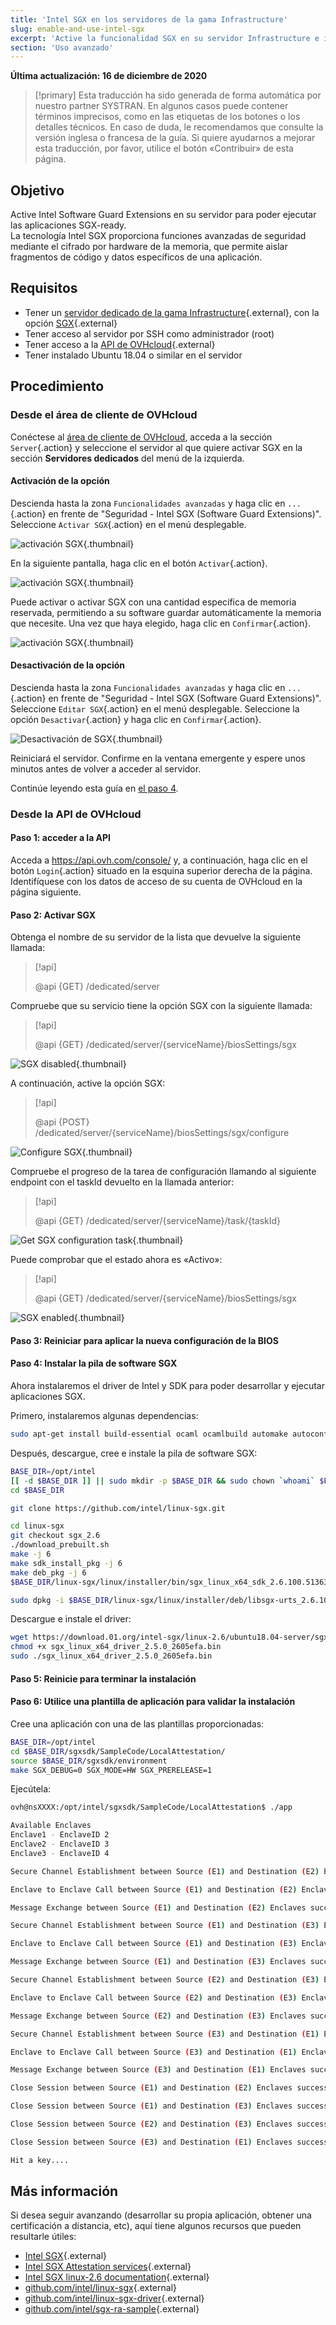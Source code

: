 ```yaml
---
title: 'Intel SGX en los servidores de la gama Infrastructure'
slug: enable-and-use-intel-sgx
excerpt: 'Active la funcionalidad SGX en su servidor Infrastructure e instale la pila de software SGX para linux'
section: 'Uso avanzado'
---
```


**Última actualización: 16 de diciembre de 2020**

> [!primary]
> Esta traducción ha sido generada de forma automática por nuestro partner SYSTRAN. En algunos casos puede contener términos imprecisos, como en las etiquetas de los botones o los detalles técnicos. En caso de duda, le recomendamos que consulte la versión inglesa o francesa de la guía. Si quiere ayudarnos a mejorar esta traducción, por favor, utilice el botón «Contribuir» de esta página.
> 

## Objetivo

Active Intel Software Guard Extensions en su servidor para poder ejecutar las aplicaciones SGX-ready.  
La tecnología Intel SGX proporciona funciones avanzadas de seguridad mediante el cifrado por hardware de la memoria, que permite aislar fragmentos de código y datos específicos de una aplicación.

## Requisitos

- Tener un [servidor dedicado de la gama Infrastructure](https://www.ovh.es/servidores_dedicados/infra/){.external}, con la opción [SGX](https://www.ovh.es/servidores_dedicados/software-guard-extensions/){.external}
- Tener acceso al servidor por SSH como administrador (root)
- Tener acceso a la [API de OVHcloud](https://api.ovh.com/console/){.external}
- Tener instalado Ubuntu 18.04 o similar en el servidor

## Procedimiento

### Desde el área de cliente de OVHcloud

Conéctese al [área de cliente de OVHcloud](https://www.ovh.com/auth/?action=gotomanager), acceda a la sección `Server`{.action} y seleccione el servidor al que quiere activar SGX en la sección **Servidores dedicados** del menú de la izquierda.

#### Activación de la opción

Descienda hasta la zona `Funcionalidades avanzadas` y haga clic en `...`{.action} en frente de "Seguridad - Intel SGX (Software Guard Extensions)". Seleccione `Activar SGX`{.action} en el menú desplegable.

![activación SGX](images/enable_sgx.png){.thumbnail}

En la siguiente pantalla, haga clic en el botón `Activar`{.action}.

![activación SGX](images/enable_sgx2.png){.thumbnail}

Puede activar o activar SGX con una cantidad específica de memoria reservada, permitiendo a su software guardar automáticamente la memoria que necesite. Una vez que haya elegido, haga clic en `Confirmar`{.action}.

![activación SGX](images/manage_sgx.png){.thumbnail}

#### Desactivación de la opción

Descienda hasta la zona `Funcionalidades avanzadas` y haga clic en `...`{.action} en frente de "Seguridad - Intel SGX (Software Guard Extensions)". Seleccione `Editar SGX`{.action} en el menú desplegable. Seleccione la opción `Desactivar`{.action} y haga clic en `Confirmar`{.action}.

![Desactivación de SGX](images/disable_sgx.png){.thumbnail}

Reiniciará el servidor. Confirme en la ventana emergente y espere unos minutos antes de volver a acceder al servidor.

Continúe leyendo esta guía en [el paso 4](./#paso-4-instalar-la-pila-de-software-sgx).

### Desde la API de OVHcloud

#### Paso 1: acceder a la API

Acceda a <https://api.ovh.com/console/> y, a continuación, haga clic en el botón `Login`{.action} situado en la esquina superior derecha de la página.  
Identifíquese con los datos de acceso de su cuenta de OVHcloud en la página siguiente.

#### Paso 2: Activar SGX

Obtenga el nombre de su servidor de la lista que devuelve la siguiente llamada:

> [!api]
>
> @api {GET} /dedicated/server

Compruebe que su servicio tiene la opción SGX con la siguiente llamada: 

> [!api]
>
> @api {GET} /dedicated/server/{serviceName}/biosSettings/sgx

![SGX disabled](images/get-disabled.png){.thumbnail}

A continuación, active la opción SGX:

> [!api]
>
> @api {POST} /dedicated/server/{serviceName}/biosSettings/sgx/configure

![Configure SGX](images/post-configure.png){.thumbnail}

Compruebe el progreso de la tarea de configuración llamando al siguiente endpoint con el taskId devuelto en la llamada anterior:

> [!api]
>
> @api {GET} /dedicated/server/{serviceName}/task/{taskId}

![Get SGX configuration task](images/get-task.png){.thumbnail}

Puede comprobar que el estado ahora es «Activo»:

> [!api]
>
> @api {GET} /dedicated/server/{serviceName}/biosSettings/sgx

![SGX enabled](images/get-enabled.png){.thumbnail}

#### Paso 3: Reiniciar para aplicar la nueva configuración de la BIOS

#### Paso 4: Instalar la pila de software SGX

Ahora instalaremos el driver de Intel y SDK para poder desarrollar y ejecutar aplicaciones SGX.  

Primero, instalaremos algunas dependencias:
```bash
sudo apt-get install build-essential ocaml ocamlbuild automake autoconf libtool wget python libssl-dev libcurl4-openssl-dev protobuf-compiler libprotobuf-dev debhelper cmake git
```

Después, descargue, cree e instale la pila de software SGX:
```bash
BASE_DIR=/opt/intel
[[ -d $BASE_DIR ]] || sudo mkdir -p $BASE_DIR && sudo chown `whoami` $BASE_DIR
cd $BASE_DIR

git clone https://github.com/intel/linux-sgx.git

cd linux-sgx
git checkout sgx_2.6
./download_prebuilt.sh
make -j 6
make sdk_install_pkg -j 6
make deb_pkg -j 6
$BASE_DIR/linux-sgx/linux/installer/bin/sgx_linux_x64_sdk_2.6.100.51363.bin --prefix=$BASE_DIR/

sudo dpkg -i $BASE_DIR/linux-sgx/linux/installer/deb/libsgx-urts_2.6.100.51363-bionic1_amd64.deb $BASE_DIR/linux-sgx/linux/installer/deb/libsgx-enclave-common_2.6.100.51363-bionic1_amd64.deb
```

Descargue e instale el driver:
```bash
wget https://download.01.org/intel-sgx/linux-2.6/ubuntu18.04-server/sgx_linux_x64_driver_2.5.0_2605efa.bin
chmod +x sgx_linux_x64_driver_2.5.0_2605efa.bin
sudo ./sgx_linux_x64_driver_2.5.0_2605efa.bin
```

#### Paso 5: Reinicie para terminar la instalación

#### Paso 6: Utilice una plantilla de aplicación para validar la instalación

Cree una aplicación con una de las plantillas proporcionadas:
```bash
BASE_DIR=/opt/intel
cd $BASE_DIR/sgxsdk/SampleCode/LocalAttestation/
source $BASE_DIR/sgxsdk/environment
make SGX_DEBUG=0 SGX_MODE=HW SGX_PRERELEASE=1
```

Ejecútela:
```bash
ovh@nsXXXX:/opt/intel/sgxsdk/SampleCode/LocalAttestation$ ./app 

Available Enclaves
Enclave1 - EnclaveID 2
Enclave2 - EnclaveID 3
Enclave3 - EnclaveID 4

Secure Channel Establishment between Source (E1) and Destination (E2) Enclaves successful !!!

Enclave to Enclave Call between Source (E1) and Destination (E2) Enclaves successful !!!

Message Exchange between Source (E1) and Destination (E2) Enclaves successful !!!

Secure Channel Establishment between Source (E1) and Destination (E3) Enclaves successful !!!

Enclave to Enclave Call between Source (E1) and Destination (E3) Enclaves successful !!!

Message Exchange between Source (E1) and Destination (E3) Enclaves successful !!!

Secure Channel Establishment between Source (E2) and Destination (E3) Enclaves successful !!!

Enclave to Enclave Call between Source (E2) and Destination (E3) Enclaves successful !!!

Message Exchange between Source (E2) and Destination (E3) Enclaves successful !!!

Secure Channel Establishment between Source (E3) and Destination (E1) Enclaves successful !!!

Enclave to Enclave Call between Source (E3) and Destination (E1) Enclaves successful !!!

Message Exchange between Source (E3) and Destination (E1) Enclaves successful !!!

Close Session between Source (E1) and Destination (E2) Enclaves successful !!!

Close Session between Source (E1) and Destination (E3) Enclaves successful !!!

Close Session between Source (E2) and Destination (E3) Enclaves successful !!!

Close Session between Source (E3) and Destination (E1) Enclaves successful !!!

Hit a key....
```

## Más información

Si desea seguir avanzando (desarrollar su propia aplicación, obtener una certificación a distancia, etc), aquí tiene algunos recursos que pueden resultarle útiles:

- [Intel SGX](https://software.intel.com/en-us/sgx){.external}
- [Intel SGX Attestation services](https://software.intel.com/en-us/sgx/attestation-services){.external}
- [Intel SGX linux-2.6 documentation](https://download.01.org/intel-sgx/linux-2.6/docs/){.external}
- [github.com/intel/linux-sgx](https://github.com/intel/linux-sgx){.external}
- [github.com/intel/linux-sgx-driver](https://github.com/intel/linux-sgx-driver){.external}
- [github.com/intel/sgx-ra-sample](https://github.com/intel/sgx-ra-sample){.external}